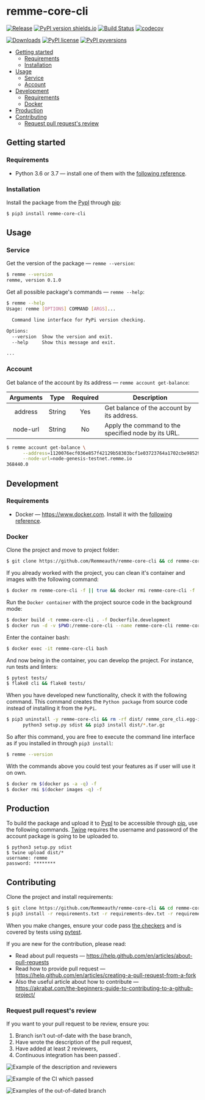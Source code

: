 # remme-core-cli

[![Release](https://img.shields.io/github/release/Remmeauth/remme-core-cli.svg)](https://github.com/Remmeauth/remme-core-cli/releases)
[![PyPI version shields.io](https://img.shields.io/pypi/v/remme-core-cli.svg)](https://pypi.python.org/pypi/remme-core-cli/)
[![Build Status](https://travis-ci.com/Remmeauth/remme-core-cli.svg?branch=develop)](https://travis-ci.com/Remmeauth/remme-core-cli)
[![codecov](https://codecov.io/gh/Remmeauth/remme-core-cli/branch/develop/graph/badge.svg)](https://codecov.io/gh/Remmeauth/remme-core-cli)

[![Downloads](https://pepy.tech/badge/remme-core-cli)](https://pepy.tech/project/remme-core-cli)
[![PyPI license](https://img.shields.io/pypi/l/remme-core-cli.svg)](https://pypi.python.org/pypi/remme-core-cli/)
[![PyPI pyversions](https://img.shields.io/pypi/pyversions/remme-core-cli.svg)](https://pypi.python.org/pypi/remme-core-cli/)

  * [Getting started](#getting-started)
    * [Requirements](#getting-started-requirements)
    * [Installation](#installation)
  * [Usage](#usage)
    * [Service](#service)
    * [Account](#account)
  * [Development](#development)
    * [Requirements](#development-requirements)
    * [Docker](#docker)
  * [Production](#production)
  * [Contributing](#contributing)
    * [Request pull request's review](#request-pull-requests-review)
  
## Getting started

<h3 id="getting-started-requirements">Requirements</h4>

- Python 3.6 or 3.7 — install one of them with the [following reference](https://www.python.org/downloads).

### Installation

Install the package from the [PypI](https://pypi.org/project/remme-core-cli) through [pip](https://github.com/pypa/pip):

```bash
$ pip3 install remme-core-cli
```

## Usage

### Service

Get the version of the package — ``remme --version``:

```bash
$ remme --version
remme, version 0.1.0
```

Get all possible package's commands — ``remme --help``:

```bash
$ remme --help
Usage: remme [OPTIONS] COMMAND [ARGS]...

  Command line interface for PyPi version checking.

Options:
  --version  Show the version and exit.
  --help     Show this message and exit.

...
```

### Account

Get balance of the account by its address — ``remme account get-balance``:

| Arguments | Type   |  Required | Description                                         |
| :-------: | :----: | :-------: | --------------------------------------------------- |
| address   | String |  Yes      | Get balance of the account by its address.          |
| node-url  | String |  No       | Apply the command to the specified node by its URL. |

```bash
$ remme account get-balance \
      --address=1120076ecf036e857f42129b58303bcf1e03723764a1702cbe98529802aad8514ee3cf \
      --node-url=node-genesis-testnet.remme.io
368440.0
```

## Development

<h3 id="development-requirements">Requirements</h4>

- Docker — https://www.docker.com. Install it with the [following reference](https://docs.docker.com/install).

### Docker

Clone the project and move to project folder:

```bash
$ git clone https://github.com/Remmeauth/remme-core-cli && cd remme-core-cli
```

If you already worked with the project, you can clean it's container and images with the following command:

```bash
$ docker rm remme-core-cli -f || true && docker rmi remme-core-cli -f || true
```

Run the ``Docker container`` with the project source code in the background mode:

```bash
$ docker build -t remme-core-cli . -f Dockerfile.development
$ docker run -d -v $PWD:/remme-core-cli --name remme-core-cli remme-core-cli
```

Enter the container bash:

```bash
$ docker exec -it remme-core-cli bash
```

And now being in the container, you can develop the project. For instance, run tests and linters:

```bash
$ pytest tests/
$ flake8 cli && flake8 tests/
```

When you have developed new functionality, check it with the following command. This command creates the ``Python package``
from source code instead of installing it from the ``PyPi``.

```bash
$ pip3 uninstall -y remme-core-cli && rm -rf dist/ remme_core_cli.egg-info && \
      python3 setup.py sdist && pip3 install dist/*.tar.gz
```

So after this command, you are free to execute the command line interface as if you installed in through ``pip3 install``:

```bash
$ remme --version
```

With the commands above you could test your features as if user will use it on own.

```bash
$ docker rm $(docker ps -a -q) -f
$ docker rmi $(docker images -q) -f
```

## Production

To build the package and upload it to [PypI](https://pypi.org) to be accessible through [pip](https://github.com/pypa/pip),
use the following commands. [Twine](https://twine.readthedocs.io/en/latest/) requires the username and password of the
account package is going to be uploaded to.

```build
$ python3 setup.py sdist
$ twine upload dist/*
username: remme
password: ********
```

## Contributing

Clone the project and install requirements:

```bash
$ git clone https://github.com/Remmeauth/remme-core-cli && cd remme-core-cli
$ pip3 install -r requirements.txt -r requirements-dev.txt -r requirements-tests.txt
```

When you make changes, ensure your code pass [the checkers](https://github.com/Remmeauth/remme-core-cli/blob/develop/.travis.yml#L16) and is covered by tests using [pytest](https://docs.pytest.org/en/latest).

If you are new for the contribution, please read:

* Read about pull requests — https://help.github.com/en/articles/about-pull-requests
* Read how to provide pull request — https://help.github.com/en/articles/creating-a-pull-request-from-a-fork
* Also the useful article about how to contribute — https://akrabat.com/the-beginners-guide-to-contributing-to-a-github-project/

### Request pull request's review

If you want to your pull request to be review, ensure you:
1. Branch isn't out-of-date with the base branch,
2. Have wrote the description of the pull request,
3. Have added at least 2 reviewers,
4. Continuous integration has been passed`.

![Example of the description and reviewers](https://habrastorage.org/webt/t1/py/cu/t1pycu1bxjslyojlpy50mxb5yie.png)

![Example of the CI which passed](https://habrastorage.org/webt/oz/fl/-n/ozfl-nl-jynrh7ofz8yuz9_gapy.png)

![Examples of the out-of-dated branch](https://habrastorage.org/webt/ux/gi/wm/uxgiwmnft08fubvjfd6d-8pw2wq.png)

